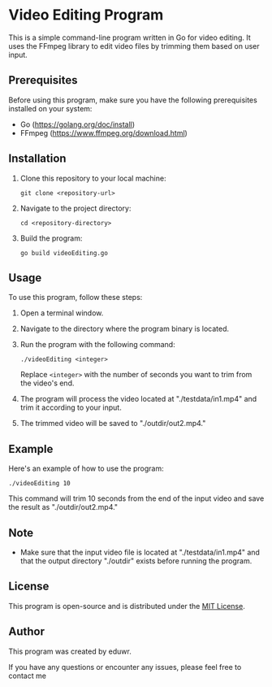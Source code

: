 # Video Editing Program

This is a simple command-line program written in Go for video editing. It uses the FFmpeg library to edit video files by trimming them based on user input.

## Prerequisites

Before using this program, make sure you have the following prerequisites installed on your system:

- Go (https://golang.org/doc/install)
- FFmpeg (https://www.ffmpeg.org/download.html)

## Installation

1. Clone this repository to your local machine:

   ```shell
   git clone <repository-url>
   ```

2. Navigate to the project directory:

   ```shell
   cd <repository-directory>
   ```

3. Build the program:

   ```shell
   go build videoEditing.go
   ```

## Usage

To use this program, follow these steps:

1. Open a terminal window.

2. Navigate to the directory where the program binary is located.

3. Run the program with the following command:

   ```shell
   ./videoEditing <integer>
   ```

   Replace `<integer>` with the number of seconds you want to trim from the video's end.

4. The program will process the video located at "./testdata/in1.mp4" and trim it according to your input.

5. The trimmed video will be saved to "./outdir/out2.mp4."

## Example

Here's an example of how to use the program:

```shell
./videoEditing 10
```

This command will trim 10 seconds from the end of the input video and save the result as "./outdir/out2.mp4."

## Note

- Make sure that the input video file is located at "./testdata/in1.mp4" and that the output directory "./outdir" exists before running the program.

## License

This program is open-source and is distributed under the [MIT License](LICENSE).

## Author

This program was created by eduwr.

If you have any questions or encounter any issues, please feel free to contact me